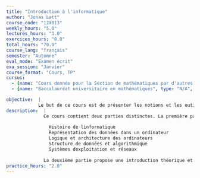 ```yaml
---
title: "Introduction à l'informatique"
author: "Jonas Latt"
course_code: "12X013"
weekly_hours: "5.0"
lectures_hours: "3.0"
exercices_hours: "0.0"
total_hours: "70.0"
course_lang: "français"
semester: "Automne"
eval_mode: "Examen écrit"
exa_session: "Janvier"
course_format: "Cours, TP"
cursus:
  - {name: "Cours donnés pour la Section de mathématiques par d'autres sections", type: "N/A", credits: "4.0"}
  - {name: "Baccalauréat universitaire en mathématiques", type: "N/A", credits: "7.0"}

objective:  |
            Le but de ce cours est de présenter les notions et les outils de base de linformatique aux étudiants en première année de mathématiques, et de proposer une introduction à la programmation dordinateurs
description:  |
              Ce cours contient deux parties distinctes. La première partie propose une introduction théorique au fonctionnement des ordinateurs :
              
              	Histoire de linformatique
              	Représentation des données dans un ordinateur
              	Logique et architecture des ordinateurs
              	Structure de données et algorithmique
              	Systèmes dexploitation et réseaux
               
              La deuxième partie propose une introduction théorique et pratique à la programmation, en utilisant le langage Matlab. Les séances dexercices portent sur cette deuxième partie et se présentent sous forme dexercices de programmation.
practice_hours: "2.0"
---
```

